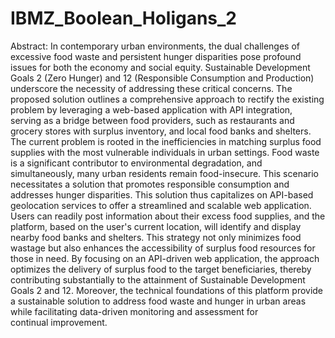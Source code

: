 # IBMZ_Boolean_Holigans_2

Abstract:
In contemporary urban environments, the dual challenges of excessive food waste and persistent hunger disparities pose profound issues for both the economy and social equity. Sustainable Development Goals 2 (Zero Hunger) and 12 (Responsible Consumption and Production) underscore the necessity of addressing these critical concerns. The proposed solution outlines a comprehensive approach to rectify the existing problem by leveraging a web-based application with API integration, serving as a bridge between food providers, such as restaurants and grocery stores with surplus inventory, and local food banks and shelters. The current problem is rooted in the inefficiencies in matching surplus food supplies with the most vulnerable individuals in urban settings. Food waste is a significant contributor to environmental degradation, and simultaneously, many urban residents remain food-insecure. This scenario necessitates a solution that promotes responsible consumption and addresses hunger disparities. This solution thus capitalizes on API-based geolocation services to offer a streamlined and scalable web application. Users can readily post information about their excess food supplies, and the platform, based on the user's current location, will identify and display nearby food banks and shelters. This strategy not only minimizes food wastage but also enhances the accessibility of surplus food resources for those in need. By focusing on an API-driven web application, the approach optimizes the delivery of surplus food to the target beneficiaries, thereby contributing substantially to the attainment of Sustainable Development Goals 2 and 12. Moreover, the technical foundations of this platform provide a sustainable solution to address food waste and hunger in urban areas while facilitating data-driven monitoring and assessment for continual improvement.
